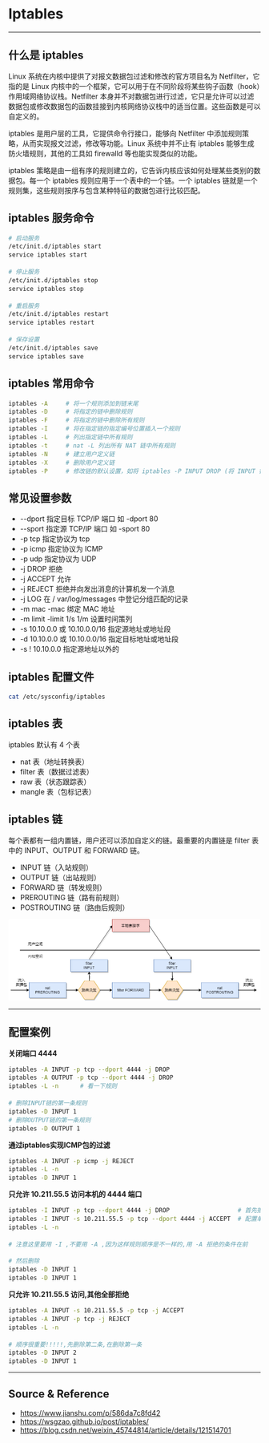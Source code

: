 # Iptables

---

## 什么是 iptables

Linux 系统在内核中提供了对报文数据包过滤和修改的官方项目名为 Netfilter，它指的是 Linux 内核中的一个框架，它可以用于在不同阶段将某些钩子函数（hook）作用域网络协议栈。Netfilter 本身并不对数据包进行过滤，它只是允许可以过滤数据包或修改数据包的函数挂接到内核网络协议栈中的适当位置。这些函数是可以自定义的。

iptables 是用户层的工具，它提供命令行接口，能够向 Netfilter 中添加规则策略，从而实现报文过滤，修改等功能。Linux 系统中并不止有 iptables 能够生成防火墙规则，其他的工具如 firewalld 等也能实现类似的功能。

iptables 策略是由一组有序的规则建立的，它告诉内核应该如何处理某些类别的数据包。每一个 iptables 规则应用于一个表中的一个链。一个 iptables 链就是一个规则集，这些规则按序与包含某种特征的数据包进行比较匹配。

## iptables 服务命令

```bash
# 启动服务
/etc/init.d/iptables start
service iptables start

# 停止服务
/etc/init.d/iptables stop
service iptables stop

# 重启服务
/etc/init.d/iptables restart
service iptables restart

# 保存设置
/etc/init.d/iptables save
service iptables save
```

## iptables 常用命令

```bash
iptables -A     # 将一个规则添加到链末尾
iptables -D     # 将指定的链中删除规则
iptables -F     # 将指定的链中删除所有规则
iptables -I     # 将在指定链的指定编号位置插入一个规则
iptables -L     # 列出指定链中所有规则
iptables -t     # nat -L 列出所有 NAT 链中所有规则
iptables -N     # 建立用户定义链
iptables -X     # 删除用户定义链
iptables -P     # 修改链的默认设置，如将 iptables -P INPUT DROP (将 INPUT 链设置为 DROP)
```

## 常见设置参数

* --dport       指定目标 TCP/IP 端口 如 -dport 80
* --sport       指定源 TCP/IP 端口 如 -sport 80
* -p tcp        指定协议为 tcp
* -p icmp       指定协议为 ICMP
* -p udp        指定协议为 UDP
* -j DROP       拒绝
* -j ACCEPT     允许
* -j REJECT     拒绝并向发出消息的计算机发一个消息
* -j LOG        在 / var/log/messages 中登记分组匹配的记录
* -m mac -mac                   绑定 MAC 地址
* -m limit -limit 1/s 1/m       设置时间策列
* -s 10.10.0.0 或 10.10.0.0/16  指定源地址或地址段
* -d 10.10.0.0 或 10.10.0.0/16  指定目标地址或地址段
* -s ! 10.10.0.0                指定源地址以外的

## iptables 配置文件

```bash
cat /etc/sysconfig/iptables
```

## iptables 表

iptables 默认有 4 个表
* nat 表（地址转换表）
* filter 表（数据过滤表）
* raw 表（状态跟踪表）
* mangle 表（包标记表）

## iptables 链

每个表都有一组内置链，用户还可以添加自定义的链。最重要的内置链是 filter 表中的 INPUT、OUTPUT 和 FORWARD 链。
* INPUT 链（入站规则）
* OUTPUT 链（出站规则）
* FORWARD 链（转发规则）
* PREROUTING 链（路有前规则）
* POSTROUTING 链（路由后规则）

![](../../../../assets/img/Integrated/Linux/实验/Iptables/1.png)

---

## 配置案例

**关闭端口 4444**
```bash
iptables -A INPUT -p tcp --dport 4444 -j DROP
iptables -A OUTPUT -p tcp --dport 4444 -j DROP
iptables -L -n		# 看一下规则

# 删除INPUT链的第一条规则
iptables -D INPUT 1
# 删除OUTPUT链的第一条规则
iptables -D OUTPUT 1
```

**通过iptables实现ICMP包的过滤**
```bash
iptables -A INPUT -p icmp -j REJECT
iptables -L -n
iptables -D INPUT 1
```

**只允许 10.211.55.5 访问本机的 4444 端口**
```bash
iptables -I INPUT -p tcp --dport 4444 -j DROP                   # 首先拒绝所有
iptables -I INPUT -s 10.211.55.5 -p tcp --dport 4444 -j ACCEPT  # 配置单一白名单
iptables -L -n

# 注意这里要用 -I ,不要用 -A ,因为这样规则顺序是不一样的,用 -A 拒绝的条件在前

# 然后删除
iptables -D INPUT 1
iptables -D INPUT 1
```

**只允许 10.211.55.5 访问,其他全部拒绝**
```bash
iptables -A INPUT -s 10.211.55.5 -p tcp -j ACCEPT
iptables -A INPUT -p tcp -j REJECT
iptables -L -n

# 顺序很重要!!!!!,先删除第二条,在删除第一条
iptables -D INPUT 2
iptables -D INPUT 1
```

---

## Source & Reference

- https://www.jianshu.com/p/586da7c8fd42
- https://wsgzao.github.io/post/iptables/
- https://blog.csdn.net/weixin_45744814/article/details/121514701
